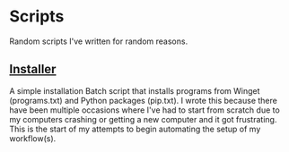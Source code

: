 # Scripts
Random scripts I've written for random reasons.

## [Installer](https://github.com/JacobKnox/scripts/tree/main/Installer)
A simple installation Batch script that installs programs from Winget (programs.txt) and Python packages (pip.txt). I wrote this because there have been multiple occasions where I've had to start from scratch due to my computers crashing or getting a new computer and it got frustrating. This is the start of my attempts to begin automating the setup of my workflow(s).